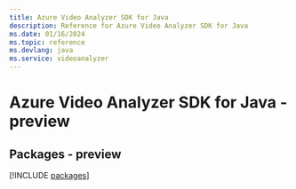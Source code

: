 ```yaml
---
title: Azure Video Analyzer SDK for Java
description: Reference for Azure Video Analyzer SDK for Java
ms.date: 01/16/2024
ms.topic: reference
ms.devlang: java
ms.service: videoanalyzer
---
```

# Azure Video Analyzer SDK for Java - preview
## Packages - preview
[!INCLUDE [packages](video-analyzer-index.md)]